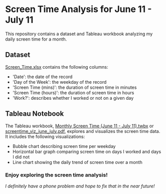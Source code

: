 # Screen Time Analysis for June 11 - July 11

This repository contains a dataset and Tableau workbook analyzing my daily screen time for a month.

## Dataset

[Screen_Time.xlsx](Screen_Time.xlsx) contains the following columns:
- 'Date': the date of the record
- 'Day of the Week': the weekday of the record
- 'Screen Time (mins)': the duration of screen time in minutes
- 'Screen Time (hours)': the duration of screen time in hours
- 'Work?': describes whether I worked or not on a given day

## Tableau Notebook

The Tableau workbook, [Monthly Screen Time (June 11 - July 11).twbx](https://public.tableau.com/views/MonthlyScreenTimeJune11-July11/Dashboard1?:language=en-US&:display_count=n&:origin=viz_share_link) or [screentime_viz_june_july.pdf](screentime_viz_june_july.pdf), explores and visualizes the screen time data. It includes the following visualizations:
- Bubble chart describing screen time per weekday
- Horizontal bar graph comparing screen time on days I worked and days I did not
- Line chart showing the daily trend of screen time over a month


### Enjoy exploring the screen time analysis!

 _I definitely have a phone problem and hope to fix that in the near future!_
